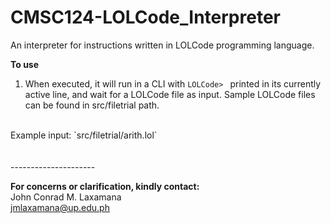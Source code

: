 # CMSC124-LOLCode_Interpreter
An interpreter for instructions written in LOLCode programming language.

**To use**
1. When executed, it will run in a CLI with `LOLCode> ` printed in its currently active line, and wait for a LOLCode file as input. Sample LOLCode files can be found in src/filetrial path.
<br>
Example input:
`src/filetrial/arith.lol`
<br>
<br>
<br>
---------------------

**For concerns or clarification, kindly contact:** <br>
John Conrad M. Laxamana <br>
jmlaxamana@up.edu.ph <br><br>
